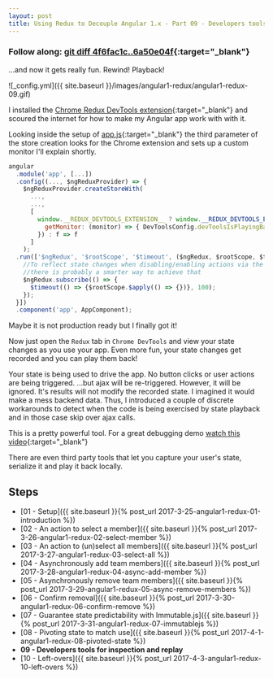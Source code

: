 ```yaml
---
layout: post
title: Using Redux to Decouple Angular 1.x - Part 09 - Developers tools for debugging and replay
---
```


### Follow along: [git diff 4f6fac1c..6a50e04f](https://gitlab.com/rcotter-onbyone/angular-1-redux-blog/compare/4f6fac1c...6a50e04f){:target="_blank"}

...and now it gets really fun. Rewind! Playback!

![_config.yml]({{ site.baseurl }}/images/angular1-redux/angular1-redux-09.gif)

I installed the [Chrome Redux DevTools extension](https://chrome.google.com/webstore/detail/redux-devtools/lmhkpmbekcpmknklioeibfkpmmfibljd?utm_source=gmail){:target="_blank"}
and scoured the internet for how to make my Angular app work with with it. 

Looking inside the setup of [app.js](https://gitlab.com/rcotter-onbyone/angular-1-redux-blog/compare/4f6fac1c...6a50e04f){:target="_blank"} 
the third parameter of the store creation
looks for the Chrome extension and sets up a custom monitor I'll explain shortly.
```javascript
angular
  .module('app', [...])
  .config((..., $ngReduxProvider) => {
    $ngReduxProvider.createStoreWith(
      ...,
      ...,
      [
        window.__REDUX_DEVTOOLS_EXTENSION__ ? window.__REDUX_DEVTOOLS_EXTENSION__({
          getMonitor: (monitor) => { DevToolsConfig.devToolsIsPlayingBack = monitor.isMonitorAction; }
        }) : f => f
      ]
    );
  .run(['$ngRedux', '$rootScope', '$timeout', ($ngRedux, $rootScope, $timeout) => {
    //To reflect state changes when disabling/enabling actions via the monitor
    //there is probably a smarter way to achieve that
    $ngRedux.subscribe(() => {
      $timeout(() => {$rootScope.$apply(() => {})}, 100);
    });
  }])
  .component('app', AppComponent);
```
Maybe it is not production ready but I finally got it!

Now just open the `Redux` tab in `Chrome DevTools` and view your state changes as you 
use your app. Even more fun, your state changes get recorded and you can play them 
back!

Your state is being used to drive the app. No button clicks or user actions
are being triggered. ...but ajax will be re-triggered. However, it will be ignored.
It's results will not modify the recorded state. I imagined it would make 
a mess backend data. Thus, I introduced a couple of discrete workarounds to detect 
when the code is being exercised by state playback and in those case skip over ajax calls.

This is a pretty powerful tool. For a great debugging demo [watch this video](https://www.youtube.com/watch?v=xsSnOQynTHs){:target="_blank"}

There are even third party tools that let you capture your user's state, serialize it and play it back locally.

## Steps
* [01 - Setup]({{ site.baseurl }}{% post_url 2017-3-25-angular1-redux-01-introduction %})
* [02 - An action to select a member]({{ site.baseurl }}{% post_url 2017-3-26-angular1-redux-02-select-member %})
* [03 - An action to (un)select all members]({{ site.baseurl }}{% post_url 2017-3-27-angular1-redux-03-select-all %})
* [04 - Asynchronously add team members]({{ site.baseurl }}{% post_url 2017-3-28-angular1-redux-04-async-add-member %})
* [05 - Asynchronously remove team members]({{ site.baseurl }}{% post_url 2017-3-29-angular1-redux-05-async-remove-members %})
* [06 - Confirm removal]({{ site.baseurl }}{% post_url 2017-3-30-angular1-redux-06-confirm-remove %})
* [07 - Guarantee state predictability with Immutable.js]({{ site.baseurl }}{% post_url 2017-3-31-angular1-redux-07-immutablejs %})
* [08 - Pivoting state to match use]({{ site.baseurl }}{% post_url 2017-4-1-angular1-redux-08-pivoted-state %})
* **09 - Developers tools for inspection and replay**
* [10 - Left-overs]({{ site.baseurl }}{% post_url 2017-4-3-angular1-redux-10-left-overs %})
